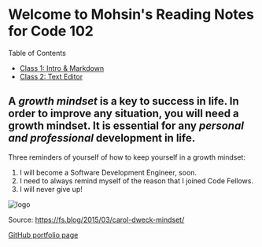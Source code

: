# Welcome to Mohsin's Reading Notes for Code 102

Table of Contents
- [Class 1: Intro & Markdown](https://mbehi.github.io/markdown-notes/)
- [Class 2: Text Editor ](texteditor-notes)


## **A _growth mindset_ is a key to success in life. In order to improve any situation, you will need a growth mindset. It is essential for any _personal and professional_ development in life.**

Three reminders of yourself of how to keep yourself in a growth mindset: 
1. I will become a Software Development Engineer, soon. 
2. I need to always remind myself of the reason that I joined Code Fellows.
3. I will never give up! 

![logo](https://149366099.v2.pressablecdn.com/wp-content/uploads/2015/02/Carol-Dweck-Two-Mindsets.jpg)

Source: https://fs.blog/2015/03/carol-dweck-mindset/

[GitHub portfolio page](https://github.com/mbehi)
